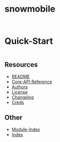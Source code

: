 # snowmobile
```{include} /badges.md
```
```{include} /intro.md
```

# Quick-Start
```{include} /quickstart.md
```


## Resources
    
- [README](README.md)
- [Core-API Reference](Core-API%20Reference.md)
- [Authors](authors.md)
- [License](license.md)
- [Changelog](changelog.md)
- [Creds](creds.md)

## Other
- [Module-Index](modindex.md)
- [Index](genindex.md)
